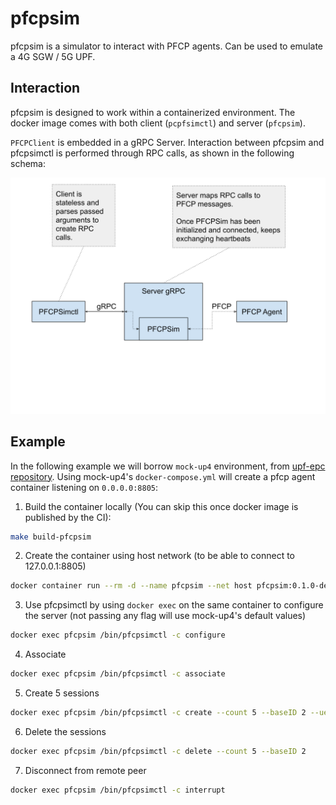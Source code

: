 # pfcpsim
pfcpsim is a simulator to interact with PFCP agents. Can be used to emulate a 4G SGW / 5G UPF.

## Interaction
pfcpsim is designed to work within a containerized environment. The docker image comes with both client (`pcpfsimctl`) and server (`pfcpsim`).

`PFCPClient` is embedded in a gRPC Server. Interaction between pfcpsim and pfcpsimctl is performed through RPC calls, as shown in the following schema: 

![Alt text](docs/images/schema.svg?raw=true "schema")

## Example
In the following example we will borrow `mock-up4` environment, from [upf-epc repository](https://github.com/omec-project/upf-epc/tree/master/test/integration).
Using mock-up4's `docker-compose.yml` will create a pfcp agent container listening on `0.0.0.0:8805`:

1. Build the container locally (You can skip this once docker image is published by the CI):
```bash
make build-pfcpsim
```
2. Create the container using host network (to be able to connect to 127.0.0.1:8805)
```bash
docker container run --rm -d --name pfcpsim --net host pfcpsim:0.1.0-dev
```

3. Use pfcpsimctl by using `docker exec` on the same container to configure the server (not passing any flag will use mock-up4's default values)
```bash
docker exec pfcpsim /bin/pfcpsimctl -c configure
```

4. Associate
```bash
docker exec pfcpsim /bin/pfcpsimctl -c associate
```

5. Create 5 sessions
```bash
docker exec pfcpsim /bin/pfcpsimctl -c create --count 5 --baseID 2 --ue-pool 17.0.0.0/24 --gnb-addr 198.18.0.10
```

6. Delete the sessions
```bash
docker exec pfcpsim /bin/pfcpsimctl -c delete --count 5 --baseID 2
```

7. Disconnect from remote peer
```bash
docker exec pfcpsim /bin/pfcpsimctl -c interrupt
```
